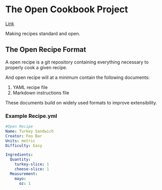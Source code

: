 # The Open Cookbook Project

[Link](http://cookbook.onn.sh)

Making recipes standard and open.

## The Open Recipe Format

A open recipe is a git repository containing everything necessary to properly cook a given recipe.

And open recipe will at a minimum contain the following documents:

1. YAML recipe file
2. Markdown instructions file

These documents build on widely used formats to improve extensibility.

### Example Recipe.yml
```YAML
#Open Recipe
Name: Turkey Sandwich
Creator: Foo Bar
Units: metric
Difficulty: Easy

Ingredients:
  Quantity:
    turkey-slice: 1
    cheese-slice: 1
  Measurement:
    mayo:
      oz: 1
```

